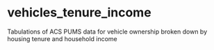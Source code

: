 # vehicles_tenure_income
Tabulations of ACS PUMS data for vehicle ownership broken down by housing tenure and household income
